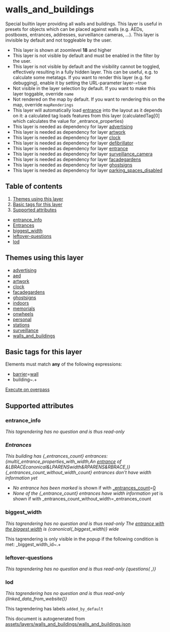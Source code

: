 [//]: # (WARNING: this file is automatically generated. Please find the sources at the bottom and edit those sources)

# walls_and_buildings




Special builtin layer providing all walls and buildings. This layer is useful in presets for objects which can be placed against walls (e.g. AEDs, postboxes, entrances, addresses, surveillance cameras, …). This layer is invisible by default and not toggleable by the user.






 - This layer is shown at zoomlevel **18** and higher
 - This layer is not visible by default and must be enabled in the filter by the user. 
 - This layer is not visible by default and the visibility cannot be toggled, effectively resulting in a fully hidden layer. This can be useful, e.g. to calculate some metatags. If you want to render this layer (e.g. for debugging), enable it by setting the URL-parameter layer-<id>=true
 - Not visible in the layer selection by default. If you want to make this layer toggable, override `name`
 - Not rendered on the map by default. If you want to rendering this on the map, override `mapRenderings`
 - This layer will automatically load  [entrance](./entrance.md)  into the layout as it depends on it:  a calculated tag loads features from this layer (calculatedTag[0] which calculates the value for _entrance_properties)
 - This layer is needed as dependency for layer [advertising](#advertising)
 - This layer is needed as dependency for layer [artwork](#artwork)
 - This layer is needed as dependency for layer [clock](#clock)
 - This layer is needed as dependency for layer [defibrillator](#defibrillator)
 - This layer is needed as dependency for layer [entrance](#entrance)
 - This layer is needed as dependency for layer [surveillance_camera](#surveillance_camera)
 - This layer is needed as dependency for layer [facadegardens](#facadegardens)
 - This layer is needed as dependency for layer [ghostsigns](#ghostsigns)
 - This layer is needed as dependency for layer [parking_spaces_disabled](#parking_spaces_disabled)



## Table of contents

1. [Themes using this layer](#themes-using-this-layer)
2. [Basic tags for this layer](#basic-tags-for-this-layer)
3. [Supported attributes](#supported-attributes)
  - [entrance_info](#entrance_info)
  - [Entrances](#entrances)
  - [biggest_width](#biggest_width)
  - [leftover-questions](#leftover-questions)
  - [lod](#lod)

## Themes using this layer



 - [advertising](https://mapcomplete.org/advertising)
 - [aed](https://mapcomplete.org/aed)
 - [artwork](https://mapcomplete.org/artwork)
 - [clock](https://mapcomplete.org/clock)
 - [facadegardens](https://mapcomplete.org/facadegardens)
 - [ghostsigns](https://mapcomplete.org/ghostsigns)
 - [indoors](https://mapcomplete.org/indoors)
 - [memorials](https://mapcomplete.org/memorials)
 - [onwheels](https://mapcomplete.org/onwheels)
 - [personal](https://mapcomplete.org/personal)
 - [stations](https://mapcomplete.org/stations)
 - [surveillance](https://mapcomplete.org/surveillance)
 - [walls_and_buildings](https://mapcomplete.org/walls_and_buildings)



## Basic tags for this layer

Elements must match **any** of the following expressions:

 - <a href='https://wiki.openstreetmap.org/wiki/Key:barrier' target='_blank'>barrier</a>=<a href='https://wiki.openstreetmap.org/wiki/Tag:barrier%3Dwall' target='_blank'>wall</a>
 - building~.+

[Execute on overpass](http://overpass-turbo.eu/?Q=%5Bout%3Ajson%5D%5Btimeout%3A90%5D%3B%28%20%20%20%20nwr%5B%22barrier%22%3D%22wall%22%5D%28%7B%7Bbbox%7D%7D%29%3B%0A%20%20%20%20nwr%5B%22building%22%5D%28%7B%7Bbbox%7D%7D%29%3B%0A%29%3Bout%20body%3B%3E%3Bout%20skel%20qt%3B)

## Supported attributes



### entrance_info

_This tagrendering has no question and is thus read-only_
*<h3>Entrances</h3>This building has {_entrances_count} entrances:{multi(_entrance_properties_with_width,An <a href='#&LBRACEid&RBRACE'>entrance</a> of &LBRACEcanonical&LPARENSwidth&RPARENS&RBRACE,)}{_entrances_count_without_width_count} entrances don't have width information yet*


 -  *No entrance has been marked* is shown if with <a href='https://wiki.openstreetmap.org/wiki/Key:_entrances_count' target='_blank'>_entrances_count</a>=<a href='https://wiki.openstreetmap.org/wiki/Tag:_entrances_count%3D0' target='_blank'>0</a>
 -  *None of the {_entrance_count} entrances have width information yet* is shown if with _entrances_count_without_width=_entrances_count





### biggest_width

_This tagrendering has no question and is thus read-only_
*The <a href='#{_biggest_width_id}'>entrance with the biggest width</a> is {canonical(_biggest_width)} wide*

This tagrendering is only visible in the popup if the following condition is met: _biggest_width_id~.+


### leftover-questions

_This tagrendering has no question and is thus read-only_
*{questions( ,)}*




### lod

_This tagrendering has no question and is thus read-only_
*{linked_data_from_website()}*


This tagrendering has labels 
`added_by_default`


This document is autogenerated from [assets/layers/walls_and_buildings/walls_and_buildings.json](https://github.com/pietervdvn/MapComplete/blob/develop/assets/layers/walls_and_buildings/walls_and_buildings.json)
